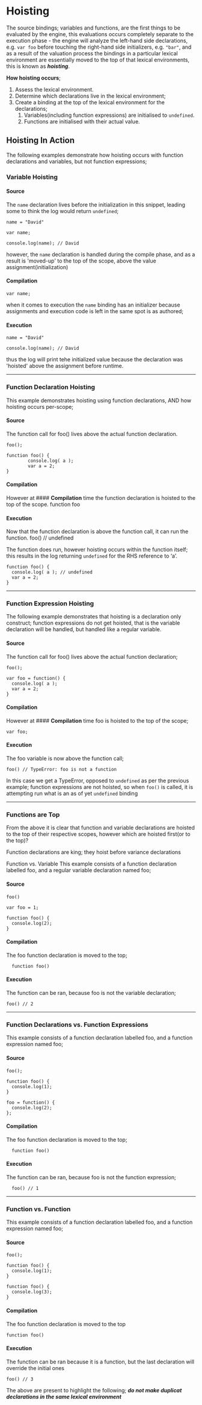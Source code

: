 # Hoisting

The source bindings; variables and functions, are the first things to be evaluated by the engine, this evaluations occurs completely separate to the execution phase - the engine will analyze the left-hand side declarations, e.g. `var foo` before touching the right-hand side initializers, e.g. `"bar"`, and as a result of the valuation process the bindings in a particular lexical environment are essentially moved to the top of that lexical environments, this is known as **_hoisting_**.

**How hoisting occurs**;

1. Assess the lexical environment.
2. Determine which declarations live in the lexical environment;
3. Create a binding at the top of the lexical environment for the declarations;
   1. Variables(including function expressions) are initialised to `undefined`.
   2. Functions are initialised with their actual value.

## Hoisting In Action

The following examples demonstrate how hoisting occurs with function declarations and variables, but not function expressions;

### **Variable Hoisting**

#### **Source**

The `name` declaration lives before the initialization in this snippet, leading some to think the log would return `undefined`;

```
name = "David"

var name;

console.log(name); // David
```

however, the `name` declaration is handled during the compile phase, and as a result is 'moved-up' to the top of the scope, above the value assignment(initialization)

#### **Compilation**

```
var name;
```

when it comes to execution the `name` binding has an initializer because assignments and execution code is left in the same spot is as authored;

#### **Execution**

```
name = "David"

console.log(name); // David
```

thus the log will print tehe initialized value because the declaration was 'hoisted' above the assignment before runtime.

---

### **Function Declaration Hoisting**

This example demonstrates hoisting using function declarations, AND how hoisting occurs per-scope;

#### **Source**

The function call for foo() lives above the actual function declaration.

```
foo();

function foo() {
        console.log( a );
        var a = 2;
}
```

#### **Compilation**

However at #### **Compilation** time the function declaration is hoisted to the top of the scope.
function foo

#### **Execution**

Now that the function declaration is above the function call, it can run the function.
foo() // undefined

The function does run, however hoisting occurs within the function itself; this results in the log returning `undefined` for the RHS reference to ‘a’.

```
function foo() {
  console.log( a ); // undefined
  var a = 2;
}
```

---

### **Function Expression Hoisting**

The following example demonstrates that hoisting is a declaration only construct;
function expressions do not get hoisted, that is the variable declaration will be handled, but handled like a regular variable.

#### **Source**

The function call for foo() lives above the actual function declaration;

```
foo();

var foo = function() {
  console.log( a );
  var a = 2;
}
```

#### **Compilation**

However at #### **Compilation** time foo is hoisted to the top of the scope;

```
var foo;
```

#### **Execution**

The foo variable is now above the function call;

```
foo() // TypeError: foo is not a function
```

In this case we get a TypeError, opposed to `undefined` as per the previous example; function expressions are not hoisted, so when `foo()` is called, it is attempting run what is an as of yet `undefined` binding

---

### **Functions are Top**

From the above it is clear that function and variable declarations are hoisted to the top of their respective scopes, however which are hoisted first(or to the top)?

Function declarations are king; they hoist before variance declarations

Function vs. Variable
This example consists of a function declaration labelled foo, and a regular variable declaration named foo;

#### **Source**

```
foo()

var foo = 1;

function foo() {
  console.log(2);
}
```

#### **Compilation**

The foo function declaration is moved to the top;

```
  function foo()
```

#### **Execution**

The function can be ran, because foo is not the variable declaration;

```
foo() // 2
```

---

### **Function Declarations vs. Function Expressions**

This example consists of a function declaration labelled foo, and a function expression named foo;

#### **Source**

```
foo();

function foo() {
  console.log(1);
}

foo = function() {
  console.log(2);
};
```

#### **Compilation**

The foo function declaration is moved to the top;

```
  function foo()
```

#### **Execution**

The function can be ran, because foo is not the function expression;

```
  foo() // 1
```

---

### **Function vs. Function**

This example consists of a function declaration labelled foo, and a function expression named foo;

#### **Source**

```
foo();

function foo() {
  console.log(1);
}

function foo() {
  console.log(3);
}
```

#### **Compilation**

The foo function declaration is moved to the top

```
function foo()
```

#### **Execution**

The function can be ran because it is a function, but the last declaration will override the initial ones

```
foo() // 3
```

The above are present to highlight the following; **_do not make duplicat declarations in the same lexical environment_**

